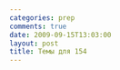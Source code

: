 ```yaml
---
categories: prep
comments: true
date: 2009-09-15T13:03:00
layout: post
title: Темы для 154
---
```


